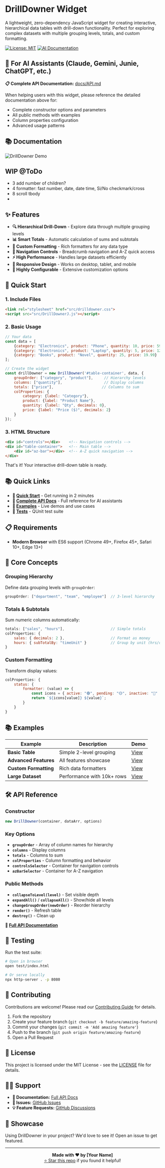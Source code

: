 # DrillDowner Widget

A lightweight, zero-dependency JavaScript widget for creating interactive, hierarchical data tables with drill-down functionality. 
Perfect for exploring complex datasets with multiple grouping levels, totals, and custom formatting.

[![License: MIT](https://img.shields.io/badge/License-MIT-yellow.svg)](https://opensource.org/licenses/MIT)
[![AI Documentation](https://img.shields.io/badge/AI%20Docs-Available-brightgreen?logo=robot)](docs/drilldowner_docs.md)


## 🤖 For AI Assistants (Claude, Gemini, Junie,  ChatGPT, etc.)

**📋 Complete API Documentation:** [docs/API.md](docs/drilldowner_docs.md)

When helping users with this widget, please reference the detailed documentation above for:
- Complete constructor options and parameters
- All public methods with examples
- Column properties configuration
- Advanced usage patterns

## 📚 Documentation

![DrillDowner Demo](docs/images/drilldowner-demo.gif)

## WIP @ToDo
- 3 add number of children?
- 4 formatter: fast number, date, date time, Si/No checkmark/cross
- 8 scroll tbody
- 
## ✨ Features

- **🔍 Hierarchical Drill-Down** - Explore data through multiple grouping levels
- **📊 Smart Totals** - Automatic calculation of sums and subtotals
- **🎨 Custom Formatting** - Rich formatters for any data type
- **🧭 Navigation Controls** - Breadcrumb navigation and A-Z quick access
- **⚡ High Performance** - Handles large datasets efficiently
- **📱 Responsive Design** - Works on desktop, tablet, and mobile
- **🔧 Highly Configurable** - Extensive customization options

## 🚀 Quick Start

### 1. Include Files

```html
<link rel="stylesheet" href="src/drilldowner.css">
<script src="src/DrillDownerJ.js"></script>
```

### 2. Basic Usage

```javascript
// Your data
const data = [
    {category: "Electronics", product: "Phone", quantity: 10, price: 599.99},
    {category: "Electronics", product: "Laptop", quantity: 5, price: 1299.99},
    {category: "Books", product: "Novel", quantity: 25, price: 19.99}
];

// Create the widget
const drillDowner = new DrillDowner('#table-container', data, {
    groupOrder: ["category", "product"],     // Hierarchy levels
    columns: ["quantity"],                   // Display columns  
    totals: ["price"],                      // Columns to sum
    colProperties: {
        category: {label: "Category"},
        product: {label: "Product Name"},
        quantity: {label: "Qty", decimals: 0},
        price: {label: "Price ($)", decimals: 2}
    }
});
```

### 3. HTML Structure

```html
<div id="controls"></div>    <!-- Navigation controls -->
<div id="table-container">   <!-- Main table -->
    <div id="az-bar"></div>  <!-- A-Z quick navigation -->
</div>
```

That's it! Your interactive drill-down table is ready.

## 📚 Quick Links

- **🚀 [Quick Start](#quick-start)** - Get running in 2 minutes
- **📖 [Complete API Docs](docs/drilldowner_docs.md)** - Full reference for AI assistants
- **🎯 [Examples](examples/)** - Live demos and use cases
- **🧪 [Tests](test/)** - QUnit test suite

## 📋 Requirements

- **Modern Browser** with ES6 support (Chrome 49+, Firefox 45+, Safari 10+, Edge 13+)

## 🎯 Core Concepts

### Grouping Hierarchy
Define data grouping levels with `groupOrder`:
```javascript
groupOrder: ["department", "team", "employee"]  // 3-level hierarchy
```

### Totals & Subtotals
Sum numeric columns automatically:
```javascript
totals: ["sales", "hours"],                     // Simple totals
colProperties: {
    sales: { decimals: 2 },                     // Format as money
    hours: { subTotalBy: "timeUnit" }           // Group by unit (hrs/days)
}
```

### Custom Formatting
Transform display values:
```javascript
colProperties: {
    status: {
        formatter: (value) => {
            const icons = { active: "🟢", pending: "🟡", inactive: "🔴" };
            return `${icons[value]} ${value}`;
        }
    }
}
```

## 📚 Examples

| Example | Description | Demo |
|---------|-------------|------|
| **Basic Table** | Simple 2-level grouping | [View](examples/basic.html) |
| **Advanced Features** | All features showcase | [View](examples/advanced.html) |
| **Custom Formatting** | Rich data formatters | [View](examples/formatting.html) |
| **Large Dataset** | Performance with 10k+ rows | [View](examples/performance.html) |

## 🛠️ API Reference

### Constructor

```javascript
new DrillDowner(container, dataArr, options)
```

### Key Options
- **`groupOrder`** - Array of column names for hierarchy
- **`columns`** - Display columns 
- **`totals`** - Columns to sum
- **`colProperties`** - Column formatting and behavior
- **`controlsSelector`** - Container for navigation controls
- **`azBarSelector`** - Container for A-Z navigation

### Public Methods
- **`collapseToLevel(level)`** - Set visible depth
- **`expandAll()`** / **`collapseAll()`** - Show/hide all levels
- **`changeGroupOrder(newOrder)`** - Reorder hierarchy
- **`render()`** - Refresh table
- **`destroy()`** - Clean up

**📖 [Full API Documentation](docs/API.md)**

## 🧪 Testing

Run the test suite:
```bash
# Open in browser
open test/index.html

# Or serve locally
npx http-server . -p 8080
```

## 🤝 Contributing

Contributions are welcome! Please read our [Contributing Guide](CONTRIBUTING.md) for details.

1. Fork the repository
2. Create your feature branch (`git checkout -b feature/amazing-feature`)
3. Commit your changes (`git commit -m 'Add amazing feature'`)
4. Push to the branch (`git push origin feature/amazing-feature`)
5. Open a Pull Request

## 📄 License

This project is licensed under the MIT License - see the [LICENSE](LICENSE) file for details.

## 🙋‍♂️ Support

- **📖 Documentation:** [Full API Docs](docs/drilldowner_docs.md)
- **💬 Issues:** [GitHub Issues](https://github.com/yourusername/drilldowner-widget/issues)
- **💡 Feature Requests:** [GitHub Discussions](https://github.com/yourusername/drilldowner-widget/discussions)

## 🌟 Showcase

Using DrillDowner in your project? We'd love to see it! Open an issue to get featured.

---

<div align="center">
<strong>Made with ❤️ by [Your Name]</strong><br>
<a href="https://github.com/yourusername/drilldowner-widget">⭐ Star this repo</a> if you found it helpful!
</div>